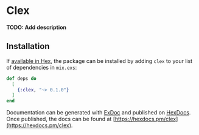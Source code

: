 # Clex

**TODO: Add description**

## Installation

If [available in Hex](https://hex.pm/docs/publish), the package can be installed
by adding `clex` to your list of dependencies in `mix.exs`:

```elixir
def deps do
  [
    {:clex, "~> 0.1.0"}
  ]
end
```

Documentation can be generated with [ExDoc](https://github.com/elixir-lang/ex_doc)
and published on [HexDocs](https://hexdocs.pm). Once published, the docs can
be found at [https://hexdocs.pm/clex](https://hexdocs.pm/clex).

